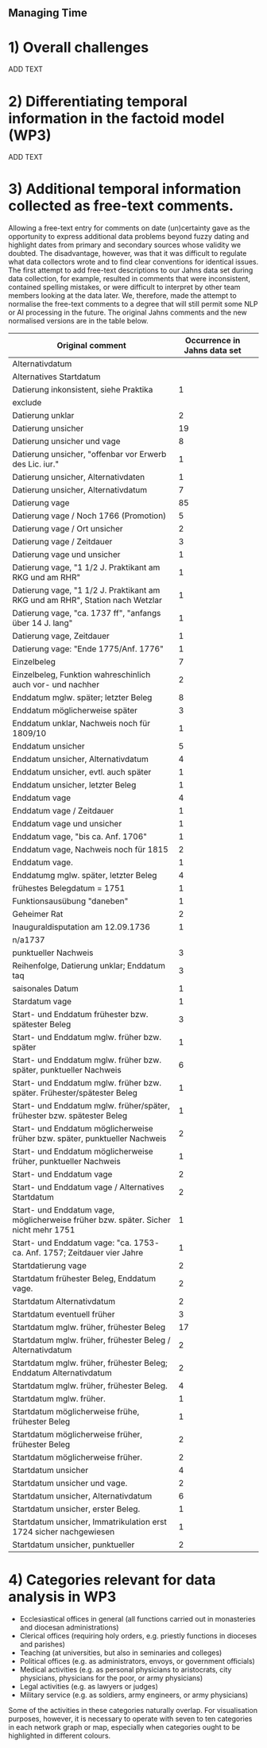 ## Managing Time

# 1) Overall challenges

ADD TEXT

# 2) Differentiating temporal information in the factoid model (WP3)

ADD TEXT

# 3) Additional temporal information collected as free-text comments.

Allowing a free-text entry for comments on date (un)certainty gave as the opportunity to express additional data problems beyond fuzzy dating and highlight dates from primary and secondary sources whose validity we doubted. The disadvantage, however, was that it was difficult to regulate what data collectors wrote and to find clear conventions for identical issues. The first attempt to add free-text descriptions to our Jahns data set during data collection, for example, resulted in comments that were inconsistent, contained spelling mistakes, or were difficult to interpret by other team members looking at the data later. We, therefore, made the attempt to normalise the free-text comments to a degree that will still permit some NLP or AI processing in the future. The original Jahns comments and the new normalised versions are in the table below.

| Original comment                                                    | Occurrence in Jahns data set |  |
|-----------------------------------------------------------|------------|-------------------|
| Alternativdatum                                            |            |                   |
| Alternatives Startdatum                                    |            |                   |
| Datierung inkonsistent, siehe Praktika                      | 1          |                   |
| exclude                                                   |            |                   |
| Datierung unklar                                           | 2          |                   |
| Datierung unsicher                                         | 19         |                   |
| Datierung unsicher und vage                                 | 8          |                   |
| Datierung unsicher, "offenbar vor Erwerb des Lic. iur."     | 1          |                   |
| Datierung unsicher, Alternativdaten                         | 1          |                   |
| Datierung unsicher, Alternativdatum                         | 7          |                   |
| Datierung vage                                              | 85         |                   |
| Datierung vage / Noch 1766 (Promotion)                      | 5          |                   |
| Datierung vage / Ort unsicher                               | 2          |                   |
| Datierung vage / Zeitdauer                                  | 3          |                   |
| Datierung vage und unsicher                                 | 1          |                   |
| Datierung vage, "1 1/2 J. Praktikant am RKG und am RHR"     | 1          |                   |
| Datierung vage, "1 1/2 J. Praktikant am RKG und am RHR", Station nach Wetzlar | 1 |                   |
| Datierung vage, "ca. 1737 ff", "anfangs über 14 J. lang"    | 1 |                   |
| Datierung vage, Zeitdauer                                   | 1 |                   |
| Datierung vage: "Ende 1775/Anf. 1776"                       | 1 |                   |
| Einzelbeleg                                                | 7          |                   |
| Einzelbeleg, Funktion wahreschinlich auch vor- und nachher  | 2          |                   |
| Enddatum mglw. später; letzter Beleg                       | 8          |                   |
| Enddatum möglicherweise später                              | 3          |                   |
| Enddatum unklar, Nachweis noch für 1809/10                 | 1          |                   |
| Enddatum unsicher                                           | 5          |                   |
| Enddatum unsicher, Alternativdatum                           | 4          |                   |
| Enddatum unsicher, evtl. auch später                         | 1          |                   |
| Enddatum unsicher, letzter Beleg                             | 1          |                   |
| Enddatum vage                                               | 4          |                   |
| Enddatum vage / Zeitdauer                                   | 1          |                   |
| Enddatum vage und unsicher                                   | 1          |                   |
| Enddatum vage, "bis ca. Anf. 1706"                           | 1          |                   |
| Enddatum vage, Nachweis noch für 1815                      | 2          |                   |
| Enddatum vage.                                              | 1          |                   |
| Enddatumg mglw. später, letzter Beleg                      | 4          |                   |
| frühestes Belegdatum = 1751                                | 1          |                   |
| Funktionsausübung "daneben"                                 | 1          |                   |
| Geheimer Rat                                                | 2          |                   |
| Inauguraldisputation am 12.09.1736                         | 1          |                   |
| n/a1737                                                   |            |                   |
| punktueller Nachweis                                        | 3          |                   |
| Reihenfolge, Datierung unklar; Enddatum taq                 | 3          |                   |
| saisonales Datum                                            | 1          |                   |
| Stardatum vage                                              | 1          |                   |
| Start- und Enddatum frühester bzw. spätester Beleg          | 3          |                   |
| Start- und Enddatum mglw. früher bzw. später                | 1          |                   |
| Start- und Enddatum mglw. früher bzw. später, punktueller Nachweis | 6 |                   |
| Start- und Enddatum mglw. früher bzw. später. Frühester/spätester Beleg | 1 |                   |
| Start- und Enddatum mglw. früher/später, frühester bzw. spätester Beleg | 1 |                   |
| Start- und Enddatum möglicherweise früher bzw. später, punktueller Nachweis | 2 |                   |
| Start- und Enddatum möglicherweise früher, punktueller Nachweis | 1 |                   |
| Start- und Enddatum vage                                    | 2          |                   |
| Start- und Enddatum vage / Alternatives Startdatum         | 2          |                   |
| Start- und Enddatum vage, möglicherweise früher bzw. später. Sicher nicht mehr 1751 | 1 |                   |
| Start- und Enddatum vage: "ca. 1753- ca. Anf. 1757; Zeitdauer vier Jahre | 1 |                   |
| Startdatierung vage                                         | 2          |                   |
| Startdatum  frühester Beleg, Enddatum vage.                 | 2          |                   |
| Startdatum Alternativdatum                                  | 2          |                   |
| Startdatum eventuell früher                                | 3          |                   |
| Startdatum mglw. früher, frühester Beleg                   | 17         |                   |
| Startdatum mglw. früher, frühester Beleg / Alternativdatum  | 2          |                   |
| Startdatum mglw. früher, frühester Beleg; Enddatum Alternativdatum | 2 |                   |
| Startdatum mglw. früher, frühester Beleg.                   | 4          |                   |
| Startdatum mglw. früher.                                    | 1          |                   |
| Startdatum möglicherweise frühe, frühester Beleg           | 1          |                   |
| Startdatum möglicherweise früher, frühester Beleg          | 2          |                   |
| Startdatum möglicherweise früher.                          | 2          |                   |
| Startdatum unsicher                                        | 4          |                   |
| Startdatum unsicher und vage.                              | 2          |                   |
| Startdatum unsicher, Alternativdatum                       | 6          |                   |
| Startdatum unsicher, erster Beleg.                          | 1          |                   |
| Startdatum unsicher, Immatrikulation erst 1724 sicher nachgewiesen | 1 |                   |
| Startdatum unsicher, punktueller                            | 2          |                   |




# 4) Categories relevant for data analysis in WP3

- Ecclesiastical offices in general (all functions carried out in monasteries and diocesan administrations)
- Clerical offices (requiring holy orders, e.g. priestly functions in dioceses and parishes)
- Teaching (at universities, but also in seminaries and colleges)
- Political offices (e.g. as administrators, envoys, or government officials)
- Medical activities (e.g. as personal physicians to aristocrats, city physicians, physicians for the poor, or army physicians)
- Legal activities (e.g. as lawyers or judges)
- Military service (e.g. as soldiers, army engineers, or army physicians)

Some of the activities in these categories naturally overlap. For visualisation purposes, however, it is necessary to operate with seven to ten categories in each network graph or map, especially when categories ought to be highlighted in different colours.
